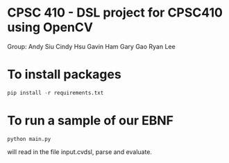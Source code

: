 # CPSC 410 - DSL project for CPSC410 using OpenCV
Group:
Andy Siu
Cindy Hsu
Gavin Ham
Gary Gao
Ryan Lee

# To install packages
```python
pip install -r requirements.txt
```

# To run a sample of our EBNF
```
python main.py
```
will read in the file input.cvdsl, parse and evaluate.
